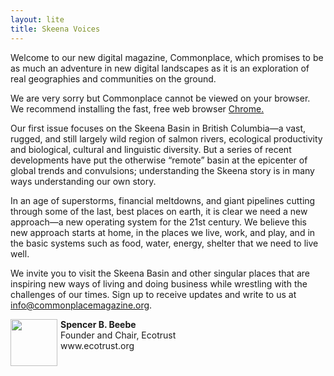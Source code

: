 ```yaml
---
layout: lite
title: Skeena Voices
---
```


Welcome to our new digital magazine, Commonplace, which promises to be as much an adventure in new digital landscapes as it is an exploration of real geographies and communities on the ground.

We are very sorry but Commonplace cannot be viewed on your browser. We recommend installing the fast, free web browser <a href="https://www.google.com/intl/en/chrome/browser/">Chrome.</a>

Our first issue focuses on the Skeena Basin in British Columbia—a vast, rugged, and still largely wild region of salmon rivers, ecological productivity and biological, cultural and linguistic diversity. But a series of recent developments have put the otherwise “remote” basin at the epicenter of global trends and convulsions; understanding the Skeena story is in many ways understanding our own story.

In an age of superstorms, financial meltdowns, and giant pipelines cutting through some of the last, best places on earth, it is clear we need a new approach—a new operating system for the 21st century. We believe this new approach starts at home, in the places we live, work, and play, and in the basic systems such as food, water, energy, shelter that we need to live well.

We invite you to visit the Skeena Basin and other singular places that are inspiring new ways of living and doing business while wrestling with the challenges of our times. Sign up to receive updates and write to us at <a href="mailto:info@commonplacemagazine.org">info@commonplacemagazine.org</a>.




<p><img alt="" src="assets/themes/skeena/img/contributor-headshots/Spencer.jpg" class="img-circle" style="float: left; margin-right: 5px; width: 75px;"> <strong>Spencer B. Beebe</strong><br>Founder and Chair, Ecotrust<br>www.ecotrust.org</p>
